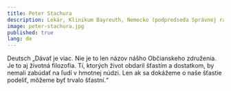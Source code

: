 ```yaml
---
title: Peter Stachura
description: Lekár, Klinikum Bayreuth, Nemecko (podpredseda Správnej rady)
image: peter-stachura.jpg
published: true
lang: de
---
```

Deutsch
„Dávať je viac. Nie je to len názov nášho Občianskeho združenia. Je to aj životná filozofia. Tí, ktorých život obdaril šťastím a dostatkom, by nemali zabúdať na ľudí v hmotnej núdzi. Len ak sa dokážeme o naše šťastie podeliť, môžeme byť trvalo šťastní.“
